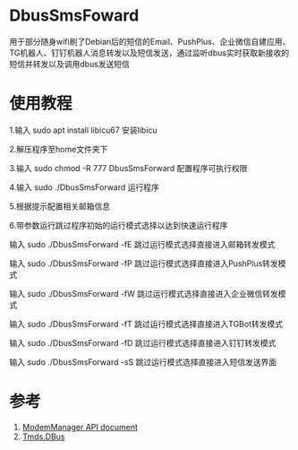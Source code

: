 # DbusSmsFoward
用于部分随身wifi刷了Debian后的短信的Email、PushPlus、企业微信自建应用、TG机器人、钉钉机器人消息转发以及短信发送，通过监听dbus实时获取新接收的短信并转发以及调用dbus发送短信
# 使用教程
1.输入
sudo apt install libicu67
安装libicu

2.解压程序至home文件夹下

3.输入 
sudo chmod -R 777 DbusSmsForward
配置程序可执行权限

4.输入
sudo ./DbusSmsForward
运行程序

5.根据提示配置相关邮箱信息

6.带参数运行跳过程序初始的运行模式选择以达到快速运行程序

输入
sudo ./DbusSmsForward -fE
跳过运行模式选择直接进入邮箱转发模式

输入
sudo ./DbusSmsForward -fP
跳过运行模式选择直接进入PushPlus转发模式

输入
sudo ./DbusSmsForward -fW
跳过运行模式选择直接进入企业微信转发模式

输入
sudo ./DbusSmsForward -fT
跳过运行模式选择直接进入TGBot转发模式

输入
sudo ./DbusSmsForward -fD
跳过运行模式选择直接进入钉钉转发模式

输入
sudo ./DbusSmsForward -sS
跳过运行模式选择直接进入短信发送界面

# 参考
1. [ModemManager API document](https://www.freedesktop.org/software/ModemManager/api/latest/)
2. [Tmds.DBus](https://github.com/tmds/Tmds.DBus)
